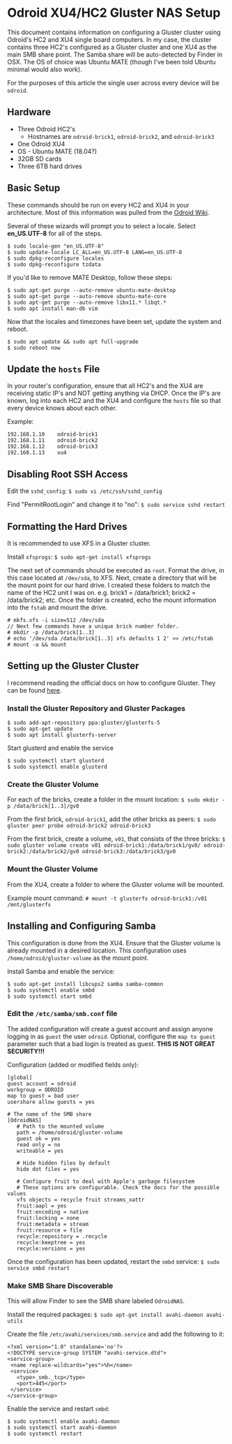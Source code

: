 # Odroid XU4/HC2 Gluster NAS Setup

This document contains information on configuring a Gluster cluster using Odroid's HC2 and XU4 single board computers.
In my case, the cluster contains three HC2's configured as a Gluster cluster and one XU4 as the main SMB share point.
The Samba share will be auto-detected by Finder in OSX.
The OS of choice was Ubuntu MATE (though I've been told Ubuntu minimal would also work).

For the purposes of this article the single user across every device will be `odroid`.

## Hardware
- Three Odroid HC2's
    - Hostnames are `odroid-brick1`, `odroid-brick2`, and `odroid-brick3`
- One Odroid XU4
- OS - Ubuntu MATE (18.04?)
- 32GB SD cards
- Three 6TB hard drives

## Basic Setup
These commands should be run on every HC2 and XU4 in your architecture.
Most of this information was pulled from the [Odroid Wiki](https://wiki.odroid.com/odroid-xu4/software/ubuntu_nas/01_basic_settings).

Several of these wizards will prompt you to select a locale.
Select **en_US.UTF-8** for all of the steps.

    $ sudo locale-gen "en_US.UTF-8"
    $ sudo update-locale LC_ALL=en_US.UTF-8 LANG=en_US.UTF-8
    $ sudo dpkg-reconfigure locales
    $ sudo dpkg-reconfigure tzdata

If you'd like to remove MATE Desktop, follow these steps:

    $ sudo apt-get purge --auto-remove ubuntu-mate-desktop
    $ sudo apt-get purge --auto-remove ubuntu-mate-core
    $ sudo apt-get purge --auto-remove libx11.* libqt.*
    $ sudo apt install man-db vim

Now that the locales and timezones have been set, update the system and reboot.

    $ sudo apt update && sudo apt full-upgrade
    $ sudo reboot now

## Update the `hosts` File
In your router's configuration, ensure that all HC2's and the XU4 are receiving static IP's and NOT getting anything via DHCP.
Once the IP's are known, log into each HC2 and the XU4 and configure the `hosts` file so that every device knows about each other.

Example:

    192.168.1.10	odroid-brick1
    192.168.1.11	odroid-brick2
    192.168.1.12	odroid-brick3
    192.168.1.13	xu4

## Disabling Root SSH Access
Edit the `sshd_config`:
`$ sudo vi /etc/ssh/sshd_config`  

Find "PermitRootLogin" and change it to "no":
`$ sudo service sshd restart`

## Formatting the Hard Drives
It is recommended to use XFS in a Gluster cluster.

Install `xfsprogs`:
`$ sudo apt-get install xfsprogs`

The next set of commands should be executed as `root`.
Format the drive, in this case located at `/dev/sda`, to XFS.
Next, create a directory that will be the mount point for our hard drive.
I created these folders to match the name of the HC2 unit I was on.
e.g. brick1 = /data/brick1; brick2 = /data/brick2; etc.
Once the folder is created, echo the mount information into the `fstab` and mount the drive.

    # mkfs.xfs -i size=512 /dev/sda
    // Next few commands have a unique brick number folder.
    # mkdir -p /data/brick[1..3]
    # echo '/dev/sda /data/brick[1..3] xfs defaults 1 2' >> /etc/fstab
    # mount -a && mount

## Setting up the Gluster Cluster
I recommend reading the official docs on how to configure Gluster. They can be found [here](https://docs.gluster.org/en/latest/Quick-Start-Guide/Quickstart/#installing-glusterfs-a-quick-start-guide).

### Install the Gluster Repository and Gluster Packages
    $ sudo add-apt-repository ppa:gluster/glusterfs-5
    $ sudo apt-get update
    $ sudo apt install glusterfs-server

Start glusterd and enable the service

    $ sudo systemctl start glusterd
    $ sudo systemctl enable glusterd

### Create the Gluster Volume
For each of the bricks, create a folder in the mount location:
`$ sudo mkdir -p /data/brick[1..3]/gv0`

From the first brick, `odroid-brick1`, add the other bricks as peers:
`$ sudo gluster peer probe odroid-brick2 odroid-brick3`

From the first brick, create a volume, `v01`, that consists of the three bricks:
`$ sudo gluster volume create v01 odroid-brick1:/data/brick1/gv0/ odroid-brick2:/data/brick2/gv0 odroid-brick3:/data/brick3/gv0`

### Mount the Gluster Volume
From the XU4, create a folder to where the Gluster volume will be mounted.

Example mount command:
`# mount -t glusterfs odroid-brick1:/v01 /mnt/glusterfs`

## Installing and Configuring Samba
This configuration is done from the XU4.
Ensure that the Gluster volume is already mounted in a desired location.
This configuration uses `/home/odroid/gluster-volume` as the mount point.

Install Samba and enable the service:

    $ sudo apt-get install libcups2 samba samba-common
    $ sudo systemctl enable smbd
    $ sudo systemctl start smbd

### Edit the `/etc/samba/smb.conf` file

The added configuration will create a guest account and assign anyone logging in as `guest` the user `odroid`.
Optional, configure the `map to guest` parameter such that a bad login is treated as guest. **THIS IS NOT GREAT SECURITY!!!**

Configuration (added or modified fields only):

    [global]
    guest account = odroid
    workgroup = ODROID
    map to guest = bad user
    usershare allow guests = yes

    # The name of the SMB share
    [OdroidNAS]
       # Path to the mounted volume
       path = /home/odroid/gluster-volume
       guest ok = yes
       read only = no
       writeable = yes

       # Hide hidden files by default
       hide dot files = yes

       # Configure fruit to deal with Apple's garbage filesystem
       # These options are configurable. Check the docs for the possible values
       vfs objects = recycle fruit streams_xattr
       fruit:aapl = yes
       fruit:encoding = native
       fruit:locking = none
       fruit:metadata = stream
       fruit:resource = file
       recycle:repository = .recycle
       recycle:keeptree = yes
       recycle:versions = yes

Once the configuration has been updated, restart the `smbd` service:
`$ sudo service smbd restart`

### Make SMB Share Discoverable
This will allow Finder to see the SMB share labeled `OdroidNAS`.

Install the required packages:
`$ sudo apt-get install avahi-daemon avahi-utils`

Create the file `/etc/avahi/services/smb.service` and add the following to it:

    <?xml version="1.0" standalone='no'?>
    <!DOCTYPE service-group SYSTEM "avahi-service.dtd">
    <service-group>
     <name replace-wildcards="yes">%h</name>
     <service>
       <type>_smb._tcp</type>
       <port>445</port>
     </service>
    </service-group>

Enable the service and restart `smbd`:

    $ sudo systemctl enable avahi-daemon
    $ sudo systemctl start avahi-daemon
    $ sudo systemctl restart

